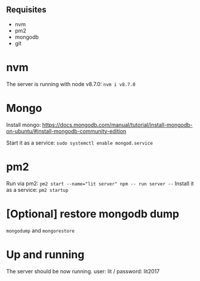 ## Requisites

- nvm
- pm2
- mongodb
- git

# nvm

The server is running with node v8.7.0: `nvm i v8.7.0`

# Mongo

Install mongo: https://docs.mongodb.com/manual/tutorial/install-mongodb-on-ubuntu/#install-mongodb-community-edition

Start it as a service: `sudo systemctl enable mongod.service`

# pm2

Run via pm2: `pm2 start --name="lit server" npm -- run server --`
Install it as a service: `pm2 startup`

# [Optional] restore mongodb dump

`mongodump` and `mongorestore`

# Up and running

The server should be now running. user: lit / password: lit2017
